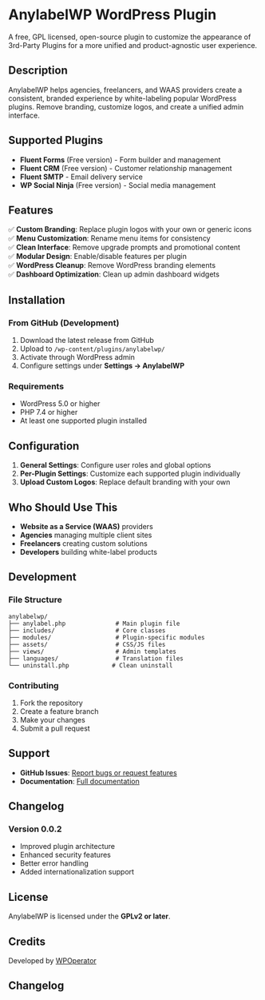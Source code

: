 # AnylabelWP WordPress Plugin

A free, GPL licensed, open-source plugin to customize the appearance of 3rd-Party Plugins for a more unified and product-agnostic user experience.

## Description

AnylabelWP helps agencies, freelancers, and WAAS providers create a consistent, branded experience by white-labeling popular WordPress plugins. Remove branding, customize logos, and create a unified admin interface.

## Supported Plugins

- **Fluent Forms** (Free version) - Form builder and management
- **Fluent CRM** (Free version) - Customer relationship management  
- **Fluent SMTP** - Email delivery service
- **WP Social Ninja** (Free version) - Social media management

## Features

✅ **Custom Branding**: Replace plugin logos with your own or generic icons  
✅ **Menu Customization**: Rename menu items for consistency  
✅ **Clean Interface**: Remove upgrade prompts and promotional content  
✅ **Modular Design**: Enable/disable features per plugin  
✅ **WordPress Cleanup**: Remove WordPress branding elements  
✅ **Dashboard Optimization**: Clean up admin dashboard widgets  

## Installation

### From GitHub (Development)
1. Download the latest release from GitHub
2. Upload to `/wp-content/plugins/anylabelwp/`
3. Activate through WordPress admin
4. Configure settings under **Settings → AnylabelWP**

### Requirements

- WordPress 5.0 or higher
- PHP 7.4 or higher
- At least one supported plugin installed

## Configuration

1. **General Settings**: Configure user roles and global options
2. **Per-Plugin Settings**: Customize each supported plugin individually
3. **Upload Custom Logos**: Replace default branding with your own

## Who Should Use This

- **Website as a Service (WAAS)** providers
- **Agencies** managing multiple client sites  
- **Freelancers** creating custom solutions
- **Developers** building white-label products

## Development

### File Structure
```
anylabelwp/
├── anylabel.php              # Main plugin file
├── includes/                 # Core classes
├── modules/                  # Plugin-specific modules
├── assets/                   # CSS/JS files
├── views/                    # Admin templates
├── languages/                # Translation files
└── uninstall.php            # Clean uninstall
```

### Contributing

1. Fork the repository
2. Create a feature branch
3. Make your changes
4. Submit a pull request

## Support

- **GitHub Issues**: [Report bugs or request features](https://github.com/wpoperator/anylabelwp/issues)
- **Documentation**: [Full documentation](https://github.com/wpoperator/anylabelwp#readme)

## Changelog

### Version 0.0.2
- Improved plugin architecture
- Enhanced security features
- Better error handling
- Added internationalization support

## License

AnylabelWP is licensed under the **GPLv2 or later**.

## Credits

Developed by [WPOperator](https://wpoperator.com)

## Changelog
